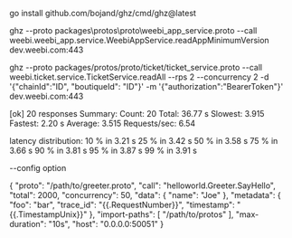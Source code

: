 go install github.com/bojand/ghz/cmd/ghz@latest

ghz --proto packages\protos\proto\weebi_app_service.proto --call weebi.weebi_app.service.WeebiAppService.readAppMinimumVersion dev.weebi.com:443
 

ghz --proto packages/protos/proto/ticket/ticket_service.proto --call weebi.ticket.service.TicketService.readAll --rps 2 --concurrency 2 -d '{"chainId":"ID", "boutiqueId": "ID"}' -m '{"authorization":"BearerToken"}'  dev.weebi.com:443

[ok] 20 responses
Summary:
Count: 20
Total: 36.77 s
Slowest: 3.915
Fastest: 2.20 s
Average: 3.515
Requests/sec: 6.54

latency distribution:
10 % in 3.21 s
25 % in 3.42 s
50 % in 3.58 s
75 % in 3.66 s
90 % in 3.81 s
95 % in 3.87 s
99 % in 3.91 s


--config option

{
    "proto": "/path/to/greeter.proto",
    "call": "helloworld.Greeter.SayHello",
    "total": 2000,
    "concurrency": 50,
    "data": {
        "name": "Joe"
    },
    "metadata": {
        "foo": "bar",
        "trace_id": "{{.RequestNumber}}",
        "timestamp": "{{.TimestampUnix}}"
    },
    "import-paths": [
        "/path/to/protos"
    ],
    "max-duration": "10s",
    "host": "0.0.0.0:50051"
}